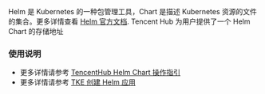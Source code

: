 Helm 是 Kubernetes 的一种包管理工具，Chart 是描述 Kubernetes 资源的文件的集合。更多详情查看 [Helm 官方文档](https://docs.helm.sh/).
Tencent Hub 为用户提供了一个 Helm Chart 的存储地址

### 使用说明
- 更多详情请参考 [TencentHub Helm Chart 操作指引]()
- 更多详情请参考 [TKE 创建 Helm 应用]()
